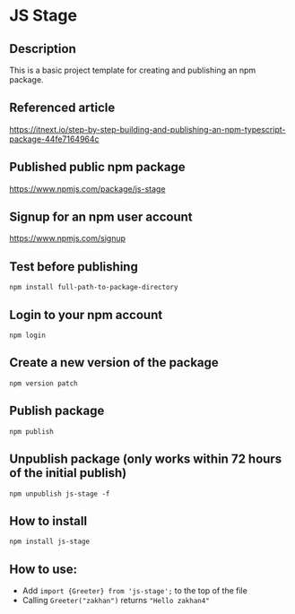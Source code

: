 # JS Stage

## Description
This is a basic project template for creating and publishing an npm package. 

## Referenced article
https://itnext.io/step-by-step-building-and-publishing-an-npm-typescript-package-44fe7164964c

## Published public npm package
https://www.npmjs.com/package/js-stage

## Signup for an npm user account
https://www.npmjs.com/signup

## Test before publishing
`npm install full-path-to-package-directory`

## Login to your npm account
`npm login`

## Create a new version of the package
`npm version patch`

## Publish package
`npm publish`

## Unpublish package (only works within 72 hours of the initial publish)
`npm unpublish js-stage -f`

## How to install
`npm install js-stage`

## How to use:
 * Add `import {Greeter} from 'js-stage';` to the top of the file
 * Calling `Greeter("zakhan")` returns `"Hello zakhan4"`
